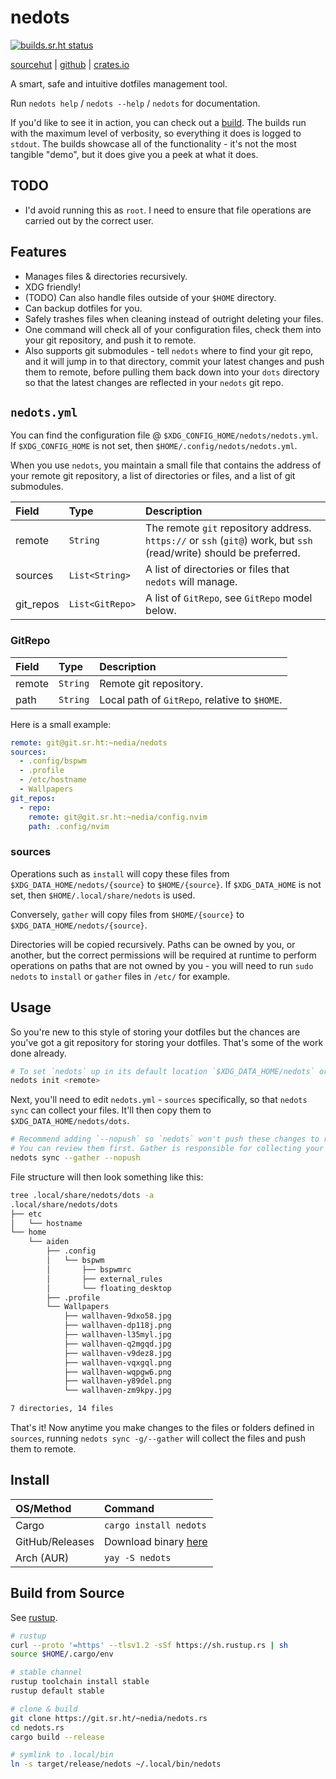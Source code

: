 # nedots

[![builds.sr.ht status](https://builds.sr.ht/~nedia.svg)](https://builds.sr.ht/~nedia?)

<!-- [![#lines](https://img.shields.io/tokei/lines/sr.ht/~nedia/nedots.rs?label=%23lines)](https://img.shields.io/tokei/lines/sr.ht/~nedia/nedots.rs?label=%23lines) -->

[sourcehut](https://git.sr.ht/~nedia/nedots.rs) | [github](https://github.com/aidenlangley/nedots.rs) | [crates.io](https://crates.io/crates/nedots)

A smart, safe and intuitive dotfiles management tool.

Run `nedots help` / `nedots --help` / `nedots` for documentation.

If you'd like to see it in action, you can check out a [build](https://builds.sr.ht/~nedia/nedots.rs/commits/develop/release.yml).
The builds run with the maximum level of verbosity, so everything it does is
logged to `stdout`. The builds showcase all of the functionality - it's not the
most tangible "demo", but it does give you a peek at what it does.

## TODO

- I'd avoid running this as `root`. I need to ensure that file operations are
  carried out by the correct user.

## Features

- Manages files & directories recursively.
- XDG friendly!
- (TODO) Can also handle files outside of your `$HOME` directory.
- Can backup dotfiles for you.
- Safely trashes files when cleaning instead of outright deleting your files.
- One command will check all of your configuration files, check them into your
  git repository, and push it to remote.
- Also supports git submodules - tell `nedots` where to find your git repo, and
  it will jump in to that directory, commit your latest changes and push them to
  remote, before pulling them back down into your `dots` directory so that the
  latest changes are reflected in your `nedots` git repo.

## `nedots.yml`

You can find the configuration file @ `$XDG_CONFIG_HOME/nedots/nedots.yml`. If
`$XDG_CONFIG_HOME` is not set, then `$HOME/.config/nedots/nedots.yml`.

When you use `nedots`, you maintain a small file that contains the address of your
remote git repository, a list of directories or files, and a list of git submodules.

| Field     | Type            | Description                                                                                                         |
| :-------- | :-------------- | :------------------------------------------------------------------------------------------------------------------ |
| remote    | `String`        | The remote `git` repository address. `https://` or `ssh` (`git@`) work, but `ssh` (read/write) should be preferred. |
| sources   | `List<String>`  | A list of directories or files that `nedots` will manage.                                                           |
| git_repos | `List<GitRepo>` | A list of `GitRepo`, see `GitRepo` model below.                                                                     |

### GitRepo

| Field  | Type     | Description                                   |
| :----- | :------- | :-------------------------------------------- |
| remote | `String` | Remote git repository.                        |
| path   | `String` | Local path of `GitRepo`, relative to `$HOME`. |

Here is a small example:

```yml
remote: git@git.sr.ht:~nedia/nedots
sources:
  - .config/bspwm
  - .profile
  - /etc/hostname
  - Wallpapers
git_repos:
  - repo:
    remote: git@git.sr.ht:~nedia/config.nvim
    path: .config/nvim
```

### sources

Operations such as `install` will copy these files from `$XDG_DATA_HOME/nedots/{source}`
to `$HOME/{source}`. If `$XDG_DATA_HOME` is not set, then `$HOME/.local/share/nedots`
is used.

Conversely, `gather` will copy files from `$HOME/{source}` to `$XDG_DATA_HOME/nedots/{source}`.

Directories will be copied recursively. Paths can be owned by you, or another, but the correct
permissions will be required at runtime to perform operations on paths that are not owned by
you - you will need to run `sudo nedots` to `install` or `gather` files in `/etc/` for example.

## Usage

So you're new to this style of storing your dotfiles but the chances are you've
got a git repository for storing your dotfiles. That's some of the work done already.

```sh
# To set `nedots` up in its default location `$XDG_DATA_HOME/nedots` or `$HOME/.local/share/nedots`.
nedots init <remote>
```

Next, you'll need to edit `nedots.yml` - `sources` specifically, so that `nedots sync`
can collect your files. It'll then copy them to `$XDG_DATA_HOME/nedots/dots`.

```sh
# Recommend adding `--nopush` so `nedots` won't push these changes to remote.
# You can review them first. Gather is responsible for collecting your files.
nedots sync --gather --nopush
```

File structure will then look something like this:

```sh
tree .local/share/nedots/dots -a
.local/share/nedots/dots
├── etc
│   └── hostname
└── home
    └── aiden
        ├── .config
        │   └── bspwm
        │       ├── bspwmrc
        │       ├── external_rules
        │       └── floating_desktop
        ├── .profile
        └── Wallpapers
            ├── wallhaven-9dxo58.jpg
            ├── wallhaven-dp118j.png
            ├── wallhaven-l35myl.jpg
            ├── wallhaven-q2mgqd.jpg
            ├── wallhaven-v9dez8.jpg
            ├── wallhaven-vqxgql.png
            ├── wallhaven-wqpgw6.png
            ├── wallhaven-y89del.png
            └── wallhaven-zm9kpy.jpg

7 directories, 14 files
```

That's it! Now anytime you make changes to the files or folders defined in
`sources`, running `nedots sync -g/--gather` will collect the files and push
them to remote.

## Install

| OS/Method       | Command                                                                    |
| :-------------- | :------------------------------------------------------------------------- |
| Cargo           | `cargo install nedots`                                                     |
| GitHub/Releases | Download binary [here](https://github.com/aidenlangley/nedots.rs/releases) |
| Arch (AUR)      | `yay -S nedots`                                                            |

## Build from Source

See [rustup](https://rustup.rs/).

```sh
# rustup
curl --proto '=https' --tlsv1.2 -sSf https://sh.rustup.rs | sh
source $HOME/.cargo/env

# stable channel
rustup toolchain install stable
rustup default stable

# clone & build
git clone https://git.sr.ht/~nedia/nedots.rs
cd nedots.rs
cargo build --release

# symlink to .local/bin
ln -s target/release/nedots ~/.local/bin/nedots
```
